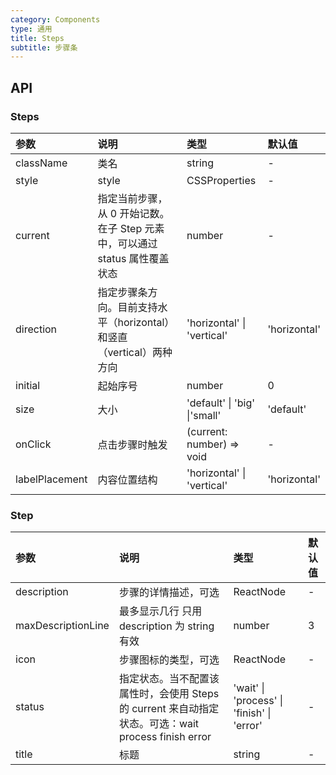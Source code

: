 ```yaml
---
category: Components
type: 通用
title: Steps
subtitle: 步骤条
---
```


## API
### Steps

| 参数      | 说明                                                                        | 类型                       | 默认值       |
| :-------- | :-------------------------------------------------------------------------- | :------------------------- | :----------- |
| className | 类名                                                                        | string                     | -            |
| style     | style                                                                       | CSSProperties              | -            |
| current   | 指定当前步骤，从 0 开始记数。在子 Step 元素中，可以通过 status 属性覆盖状态 | number                     | -            |
| direction | 指定步骤条方向。目前支持水平（horizontal）和竖直（vertical）两种方向        | 'horizontal' \| 'vertical' | 'horizontal' |
| initial   | 起始序号                                                                    | number                     | 0            |
| size      | 大小                                                                        | 'default' \| 'big' \|'small'         | 'default'    |
| onClick   | 点击步骤时触发                                                              | (current: number) => void  | -            |
|labelPlacement|内容位置结构|'horizontal' \| 'vertical'|'horizontal'|

### Step


| 参数               | 说明                                                                                                | 类型                                       | 默认值 |
| :----------------- | :-------------------------------------------------------------------------------------------------- | :----------------------------------------- | :----- |
| description        | 步骤的详情描述，可选                                                                                | ReactNode                                  | -      |
| maxDescriptionLine | 最多显示几行 只用 description 为 string 有效                                                        | number                                     | 3      |
| icon               | 步骤图标的类型，可选                                                                                | ReactNode                                  | -      |
| status             | 指定状态。当不配置该属性时，会使用 Steps 的 current 来自动指定状态。可选：wait process finish error | 'wait' \| 'process' \| 'finish' \| 'error' | -      |
| title              | 标题                                                                                                | string                                     | -      |
